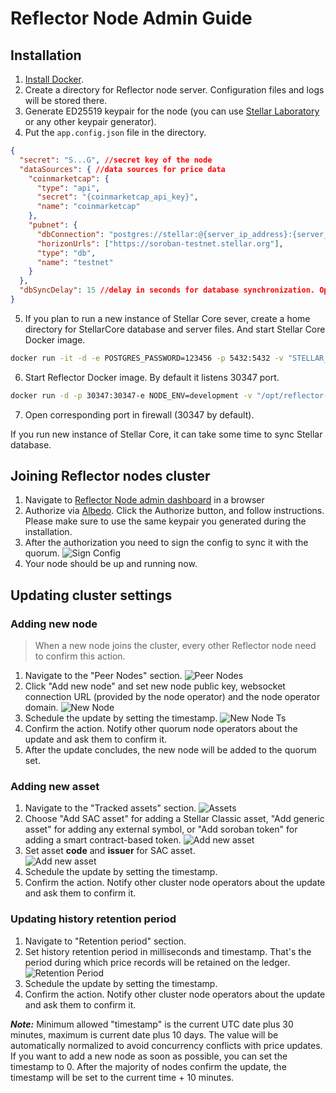 # Reflector Node Admin Guide

## Installation

1. [Install Docker](https://docs.docker.com/engine/install/).
2. Create a directory for Reflector node server. Configuration files and logs will be stored there.
3. Generate ED25519 keypair for the node (you can use [Stellar Laboratory](https://laboratory.stellar.org/#account-creator?network=public) or any other keypair generator).
4. Put the `app.config.json` file in the directory. 
```json
{
  "secret": "S...G", //secret key of the node
  "dataSources": { //data sources for price data
    "coinmarketcap": {
      "type": "api",
      "secret": "{coinmarketcap_api_key}",
      "name": "coinmarketcap"
    },
    "pubnet": {
      "dbConnection": "postgres://stellar:@{server_ip_address}:{server_port}/stellar-core",
      "horizonUrls": ["https://soroban-testnet.stellar.org"],
      "type": "db",
      "name": "testnet"
    }
  },
  "dbSyncDelay": 15 //delay in seconds for database synchronization. Optional, default is 15
}
```
5. If you plan to run a new instance of Stellar Core sever, create a home directory for StellarCore database and server files. And start Stellar Core Docker image. 
```bash
docker run -it -d -e POSTGRES_PASSWORD=123456 -p 5432:5432 -v "STELLAR_WORKDIR:/opt/stellar" --name stellar stellar/quickstart:soroban-dev --testnet
```
6. Start Reflector Docker image. By default it listens 30347 port.
```bash
docker run -d -p 30347:30347-e NODE_ENV=development -v "/opt/reflector-node-home:/reflector-node/app/home" --name=reflector reflectornet/reflector-node:latest
```
7. Open corresponding port in firewall (30347 by default).

If you run new instance of Stellar Core, it can take some time to sync Stellar database.

## Joining Reflector nodes cluster

1. Navigate to [Reflector Node admin dashboard](https://node-admin.reflector.network) in a browser 
2. Authorize via [Albedo](https://albedo.link). Click the Authorize button, and follow instructions. 
   Please make sure to use the same keypair you generated during the installation. 
3. After the authorization you need to sign the config to sync it with the quorum. 
   ![Sign Config](new-node-sign-config.jpg)  
4. Your node should be up and running now.

## Updating cluster settings

### Adding new node

> When a new node joins the cluster, every other Reflector node need to confirm this action.

1. Navigate to the "Peer Nodes" section.
   ![Peer Nodes](peer-nodes-screen.jpg)  
2. Click "Add new node" and set new node public key, websocket connection URL (provided by the node operator) and the node operator domain.
   ![New Node](peer-nodes-new-screen.jpg)  
3. Schedule the update by setting the timestamp.
   ![New Node Ts](peer-nodes-ts-screen.jpg)
4. Confirm the action. Notify other quorum node operators about the update and ask them to confirm it.
5. After the update concludes, the new node will be added to the quorum set.

### Adding new asset

1. Navigate to the "Tracked assets" section.
   ![Assets](assets-screen.jpg)  
2. Choose "Add SAC asset" for adding a Stellar Classic asset, "Add generic asset" for adding any external symbol, or "Add soroban token" for adding a smart contract-based token.
   ![Add new asset](assets-new-screen.jpg)
3. Set asset **code** and **issuer** for SAC asset.  
   ![Add new asset](assets-new-screen.jpg)  
4. Schedule the update by setting the timestamp.
5. Confirm the action. Notify other cluster node operators about the update and ask them to confirm it.

### Updating history retention period

1. Navigate to "Retention period" section.
2. Set history retention period in milliseconds and timestamp. That's the period during which price records will be retained on the ledger.
   ![Retention Period](retention-screen.jpg)  
3. Schedule the update by setting the timestamp.
4. Confirm the action. Notify other cluster node operators about the update and ask them to confirm it.

**_Note:_** Minimum allowed "timestamp" is the current UTC date plus 30 minutes, maximum is current date plus 10 days.
The value will be automatically normalized to avoid concurrency conflicts with price updates.
If you want to add a new node as soon as possible, you can set the timestamp to 0. 
After the majority of nodes confirm the update, the timestamp will be set to the current time + 10 minutes.